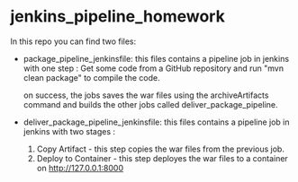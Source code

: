 # jenkins_pipeline_homework

In this repo you can find two files:

- package_pipeline_jenkinsfile: this files contains a pipeline job in jenkins with one step : Get some code from a GitHub repository and run "mvn clean package" to compile the code.

  on success, the jobs saves the war files using the archiveArtifacts command and builds the other jobs called deliver_package_pipeline.
 
 - deliver_package_pipeline_jenkinsfile: this files contains a pipeline job in jenkins with two stages : 
 
   1) Copy Artifact - this step copies the war files from the previous job.
   2) Deploy to Container - this step deployes the war files to a container on http://127.0.0.1:8000
